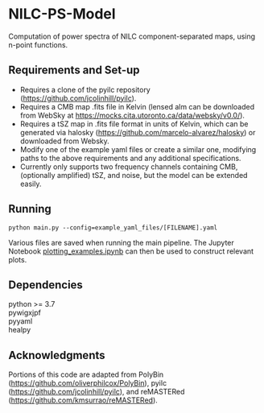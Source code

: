 # NILC-PS-Model
Computation of power spectra of NILC component-separated maps, using n-point functions.

## Requirements and Set-up
 - Requires a clone of the pyilc repository (https://github.com/jcolinhill/pyilc). 
 - Requires a CMB map .fits file in Kelvin (lensed alm can be downloaded from WebSky at https://mocks.cita.utoronto.ca/data/websky/v0.0/). 
 - Requires a tSZ map in .fits file format in units of Kelvin, which can be generated via halosky (https://github.com/marcelo-alvarez/halosky) or downloaded from Websky.
 - Modify one of the example yaml files or create a similar one, modifying paths to the above requirements and any additional specifications.  
 - Currently only supports two frequency channels containing CMB, (optionally amplified) tSZ, and noise, but the model can be extended easily.  

## Running      
```python main.py --config=example_yaml_files/[FILENAME].yaml```  

Various files are saved when running the main pipeline. The Jupyter Notebook [plotting_examples.ipynb](plotting_examples.ipynb) can then be used to construct relevant plots.  

## Dependencies
python >= 3.7  
pywigxjpf    
pyyaml   
healpy   

## Acknowledgments
Portions of this code are adapted from PolyBin (https://github.com/oliverphilcox/PolyBin), pyilc (https://github.com/jcolinhill/pyilc), and reMASTERed (https://github.com/kmsurrao/reMASTERed).


